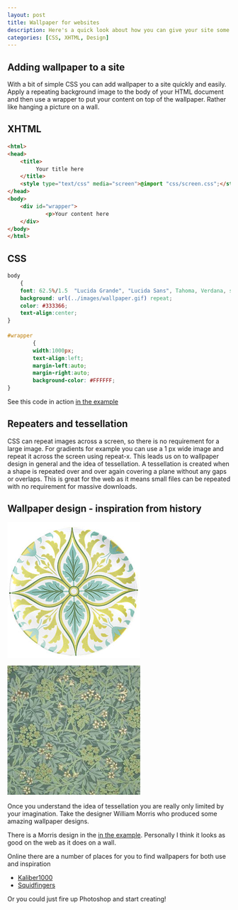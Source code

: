 ```yaml
--- 
layout: post
title: Wallpaper for websites
description: Here's a quick look about how you can give your site some wallpaper. Whilst you are moving the furniture around there is also some traditional wallpaper design for inspiration.
categories: [CSS, XHTML, Design]
---
```

## Adding wallpaper to a site

With a bit of simple CSS you can add wallpaper to a site quickly and easily. Apply a repeating background image to the body of your HTML document and then use a wrapper to put your content on top of the wallpaper. Rather like hanging a picture on a wall.

## XHTML 

``` html 
<html>
<head>
    <title>
         Your title here
    </title>  
    <style type="text/css" media="screen">@import "css/screen.css";</style>
</head>
<body>
    <div id="wrapper">         
            <p>Your content here
    </div>
</body>
</html>
```

## CSS

``` css 
body
    {
    font: 62.5%/1.5  "Lucida Grande", "Lucida Sans", Tahoma, Verdana, sans-serif;
    background: url(../images/wallpaper.gif) repeat;
    color: #333366;    
    text-align:center;
}

#wrapper
        {
        width:1000px;
        text-align:left;  
        margin-left:auto;
        margin-right:auto;
        background-color: #FFFFFF;
}

```

See this code in action [in the example][1]

## Repeaters and tessellation

CSS can repeat images across a screen, so there is no requirement for a large image. For gradients for example you can use a 1 px wide image and repeat it across the screen using repeat-x. This leads us on to wallpaper design in general and the idea of tessellation. 
A tessellation is created when a shape is repeated over and over again covering a plane without any gaps or overlaps. This is great for the web as it means small files can be repeated with no requirement for massive downloads.

## Wallpaper design - inspiration from history

![William Morris Wallpaper][2] 

![William Morris Wallpaper][3] 

Once you understand the idea of tessellation you are really only limited by your imagination. Take the designer William Morris who produced some amazing wallpaper designs.

There is a Morris design in the [in the example][1]. Personally I think it looks as good on the web as it does on a wall.

Online there are a number of places for you to find wallpapers for both use and inspiration

*   [Kaliber1000][4]
*   [Squidfingers][5]

Or you could just fire up Photoshop and start creating!

 [1]: http://www.shapeshed.com/examples/wallpaper-for-websites/
 [2]: /images/articles/morris.jpg "William Morris Wallpaper"
 [3]: /images/articles/Jasmine.jpg
 [4]: http://k10k.net/pixelpatterns/
 [5]: http://www.squidfingers.com/patterns/
